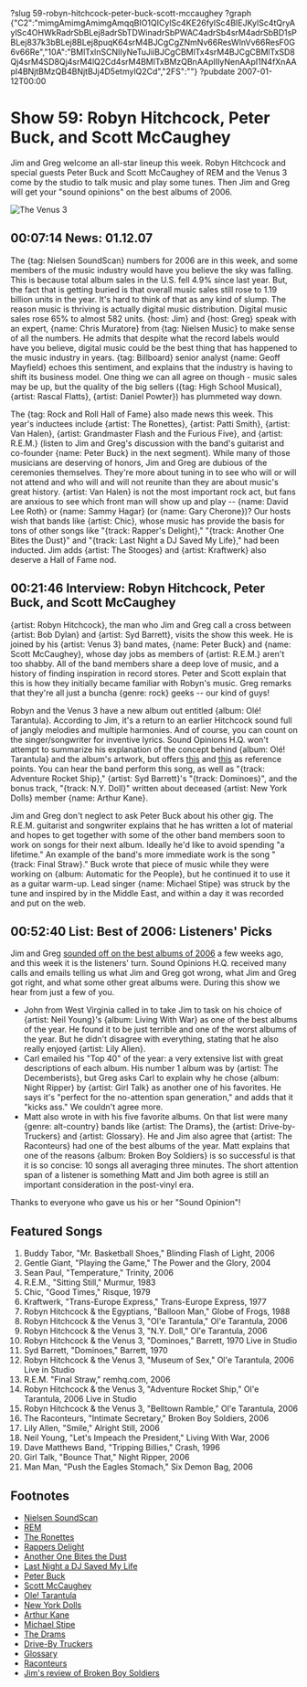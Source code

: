 ?slug 59-robyn-hitchcock-peter-buck-scott-mccaughey
?graph {"C2":"mimgAmimgAmimgAmqqBIO1QICylSc4KE26fylSc4BIEJKylSc4tQryAylSc4OHWkRadrSbBLej8adrSbTDWinadrSbPWAC4adrSb4srM4adrSbBD1sPBLej837k3bBLej8BLej8puqK64srM4BJCgCgZNmNv66ResWlnVv66ResF0G6v66Re","10A":"BMlTxlnSCNIIyNeTuJiiBJCgCBMlTx4srM4BJCgCBMlTxSD8Qj4srM4SD8Qj4srM4lQ2Cd4srM4BMlTxBMzQBnAApIIIyNenAApI1N4fXnAApI4BNjtBMzQB4BNjtBJj4D5etmylQ2Cd","2FS":""}
?pubdate 2007-01-12T00:00

# Show 59: Robyn Hitchcock, Peter Buck, and Scott McCaughey
Jim and Greg welcome an all-star lineup this week. Robyn Hitchcock and special guests Peter Buck and Scott McCaughey of REM and the Venus 3 come by the studio to talk music and play some tunes. Then Jim and Greg will get your "sound opinions" on the best albums of 2006.

![The Venus 3](http://static.soundopinions.org/images/2007/venus3.jpg)

## 00:07:14 News: 01.12.07
The {tag: Nielsen SoundScan} numbers for 2006 are in this week, and some members of the music industry would have you believe the sky was falling. This is because total album sales in the U.S. fell 4.9% since last year. But, the fact that is getting buried is that overall music sales still rose to 1.19 billion units in the year. It's hard to think of that as any kind of slump. The reason music is thriving is actually digital music distribution. Digital music sales rose 65% to almost 582 units. {host: Jim} and {host: Greg} speak with an expert, {name: Chris Muratore} from {tag: Nielsen Music} to make sense of all the numbers. He admits that despite what the record labels would have you believe, digital music could be the best thing that has happened to the music industry in years. {tag: Billboard} senior analyst {name: Geoff Mayfield} echoes this sentiment, and explains that the industry is having to shift its business model. One thing we can all agree on though - music sales may be up, but the quality of the big sellers ({tag: High School Musical}, {artist: Rascal Flatts}, {artist: Daniel Powter}) has plummeted way down.

The {tag: Rock and Roll Hall of Fame} also made news this week. This year's inductees include {artist: The Ronettes}, {artist: Patti Smith}, {artist: Van Halen}, {artist: Grandmaster Flash and the Furious Five}, and {artist: R.E.M.} (listen to Jim and Greg's discussion with the band's guitarist and co-founder {name: Peter Buck} in the next segment). While many of those musicians are deserving of honors, Jim and Greg are dubious of the ceremonies themselves. They're more about tuning in to see who will or will not attend and who will and will not reunite than they are about music's great history. {artist: Van Halen} is not the most important rock act, but fans are anxious to see which front man will show up and play -- {name: David Lee Roth} or {name: Sammy Hagar} (or {name: Gary Cherone})? Our hosts wish that bands like {artist: Chic}, whose music has provide the basis for tons of other songs like "{track: Rapper's Delight}," "{track: Another One Bites the Dust}" and "{track: Last Night a DJ Saved My Life}," had been inducted. Jim adds {artist: The Stooges} and {artist: Kraftwerk} also deserve a Hall of Fame nod.

## 00:21:46 Interview: Robyn Hitchcock, Peter Buck, and Scott McCaughey
{artist: Robyn Hitchcock}, the man who Jim and Greg call a cross between {artist: Bob Dylan} and {artist: Syd Barrett}, visits the show this week. He is joined by his {artist: Venus 3} band mates, {name: Peter Buck} and {name: Scott McCaughey}, whose day jobs as members of {artist: R.E.M.} aren't too shabby. All of the band members share a deep love of music, and a history of finding inspiration in record stores. Peter and Scott explain that this is how they initially became familiar with Robyn's music. Greg remarks that they're all just a buncha {genre: rock} geeks -- our kind of guys!

Robyn and the Venus 3 have a new album out entitled {album: Olé! Tarantula}. According to Jim, it's a return to an earlier Hitchcock sound full of jangly melodies and multiple harmonies. And of course, you can count on the singer/songwriter for inventive lyrics. Sound Opinions H.Q. won't attempt to summarize his explanation of the concept behind {album: Olé! Tarantula} and the album's artwork, but offers [this](http://www.imdb.com/title/tt0038338/) and [this](http://www.salon.com/2000/01/15/martin_3/) as reference points. You can hear the band perform this song, as well as "{track: Adventure Rocket Ship}," {artist: Syd Barrett}'s "{track: Dominoes}", and the bonus track, "{track: N.Y. Doll}" written about deceased {artist: New York Dolls} member {name: Arthur Kane}.

Jim and Greg don't neglect to ask Peter Buck about his other gig. The R.E.M. guitarist and songwriter explains that he has written a lot of material and hopes to get together with some of the other band members soon to work on songs for their next album. Ideally he'd like to avoid spending "a lifetime." An example of the band's more immediate work is the song "{track: Final Straw}." Buck wrote that piece of music while they were working on {album: Automatic for the People}, but he continued it to use it as a guitar warm-up. Lead singer {name: Michael Stipe} was struck by the tune and inspired by in the Middle East, and within a day it was recorded and put on the web.

## 00:52:40 List: Best of 2006: Listeners' Picks
Jim and Greg [sounded off on the best albums of 2006](show/56/) a few weeks ago, and this week it is the listeners' turn. Sound Opinions H.Q. received many calls and emails telling us what Jim and Greg got wrong, what Jim and Greg got right, and what some other great albums were. During this show we hear from just a few of you.

- John from West Virginia called in to take Jim to task on his choice of {artist: Neil Young}'s {album: Living With War} as one of the best albums of the year. He found it to be just terrible and one of the worst albums of the year. But he didn't disagree with everything, stating that he also really enjoyed {artist: Lily Allen}.
- Carl emailed his "Top 40" of the year: a very extensive list with great descriptions of each album. His number 1 album was by {artist: The Decemberists}, but Greg asks Carl to explain why he chose {album: Night Ripper} by {artist: Girl Talk} as another one of his favorites. He says it's "perfect for the no-attention span generation," and adds that it "kicks ass." We couldn't agree more.
- Matt also wrote in with his five favorite albums. On that list were many {genre: alt-country} bands like {artist: The Drams}, the {artist: Drive-by-Truckers} and {artist: Glossary}. He and Jim also agree that {artist: The Raconteurs} had one of the best albums of the year. Matt explains that one of the reasons {album: Broken Boy Soldiers} is so successful is that it is so concise: 10 songs all averaging three minutes. The short attention span of a listener is something Matt and Jim both agree is still an important consideration in the post-vinyl era.

Thanks to everyone who gave us his or her "Sound Opinion"!

## Featured Songs
1. Buddy Tabor, "Mr. Basketball Shoes," Blinding Flash of Light, 2006
2. Gentle Giant, "Playing the Game," The Power and the Glory, 2004
3. Sean Paul, "Temperature," Trinity, 2006
4. R.E.M., "Sitting Still," Murmur, 1983
5. Chic, "Good Times," Risque, 1979
6. Kraftwerk, "Trans-Europe Express," Trans-Europe Express, 1977
7. Robyn Hitchcock & the Egyptians, "Balloon Man," Globe of Frogs, 1988
8. Robyn Hitchcock & the Venus 3, "Ol'e Tarantula," Ol'e Tarantula, 2006
9. Robyn Hitchcock & the Venus 3, "N.Y. Doll," Ol'e Tarantula, 2006
10. Robyn Hitchcock & the Venus 3, "Dominoes," Barrett, 1970 Live in Studio
11. Syd Barrett, "Dominoes," Barrett, 1970
12. Robyn Hitchcock & the Venus 3, "Museum of Sex," Ol'e Tarantula, 2006 Live in Studio
13. R.E.M. "Final Straw," remhq.com, 2006
14. Robyn Hitchcock & the Venus 3, "Adventure Rocket Ship," Ol'e Tarantula, 2006 Live in Studio
15. Robyn Hitchcock & the Venus 3, "Belltown Ramble," Ol'e Tarantula, 2006
16. The Raconteurs, "Intimate Secretary," Broken Boy Soldiers, 2006
17. Lily Allen, "Smile," Alright Still, 2006
18. Neil Young, "Let's Impeach the President," Living With War, 2006
19. Dave Matthews Band, "Tripping Billies," Crash, 1996
20. Girl Talk, "Bounce That," Night Ripper, 2006
21. Man Man, "Push the Eagles Stomach," Six Demon Bag, 2006

## Footnotes
- [Nielsen SoundScan](http://www.soundscan.com/)
- [REM](http://www.remhq.com/)
- [The Ronettes](http://www.history-of-rock.com/ronettes.htm)
- [Rappers Delight](http://en.wikipedia.org/wiki/Rapper's_Delight)
- [Another One Bites the Dust](http://en.wikipedia.org/wiki/Another_One_Bites_The_Dust)
- [Last Night a DJ Saved My Life](http://en.wikipedia.org/wiki/Last_Night_a_DJ_Saved_My_Life_(song))
- [Peter Buck](http://en.wikipedia.org/wiki/Peter_Buck)
- [Scott McCaughey](http://en.wikipedia.org/wiki/Scott_McCaughey)
- [Ole! Tarantula](http://www.metacritic.com/music/artists/hitchcockrobyn/oletarantula?q=robyn%20hitchcock)
- [New York Dolls](http://www.punk77.co.uk/punkhistory/newyorkdolls.htm)
- [Arthur Kane](http://www.imdb.com/title/tt0436629/)
- [Michael Stipe](http://en.wikipedia.org/wiki/Michael_Stipe)
- [The Drams](http://www.thedrams.com/)
- [Drive-By Truckers](http://www.drivebytruckers.com/)
- [Glossary](http://www.myspace.com/glossary)
- [Raconteurs](http://www.theraconteurs.com/)
- [Jim's review of Broken Boy Soldiers](http://www.jimdero.com/News%202006/SpinControlMay21.htm)
